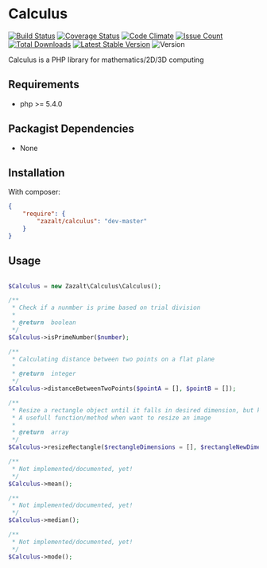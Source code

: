 Calculus
=================

[![Build Status](https://travis-ci.org/Zazalt/Calculus.svg?branch=master)](https://travis-ci.org/Zazalt/Calculus)
[![Coverage Status](https://coveralls.io/repos/github/Zazalt/Calculus/badge.svg?branch=master)](https://coveralls.io/github/Zazalt/Calculus?branch=master)
[![Code Climate](https://codeclimate.com/github/Zazalt/Calculus/badges/gpa.svg)](https://codeclimate.com/github/Zazalt/Calculus)
[![Issue Count](https://codeclimate.com/github/Zazalt/Calculus/badges/issue_count.svg)](https://codeclimate.com/github/Zazalt/Calculus/issues)
[![Total Downloads](https://poser.pugx.org/zazalt/calculus/downloads)](https://packagist.org/packages/zazalt/calculus/stats)
[![Latest Stable Version](https://poser.pugx.org/zazalt/calculus/v/stable)](https://packagist.org/packages/zazalt/calculus)
![Version](https://img.shields.io/badge/version-beta-yellow.svg)

Calculus is a PHP library for mathematics/2D/3D computing

Requirements
---------------
* php >= 5.4.0

Packagist Dependencies
---------------
* None

Installation
---------------
With composer:
``` json
{
	"require": {
		"zazalt/calculus": "dev-master"
	}
}
```

## Usage
```php

$Calculus = new Zazalt\Calculus\Calculus();

/**
 * Check if a nunmber is prime based on trial division
 *
 * @return  boolean
 */
$Calculus->isPrimeNumber($number);

/**
 * Calculating distance between two points on a flat plane
 *
 * @return  integer
 */
$Calculus->distanceBetweenTwoPoints($pointA = [], $pointB = []);

/**
 * Resize a rectangle object until it falls in desired dimension, but keep aspect ratio
 * A usefull function/method when want to resize an image
 *
 * @return  array
 */
$Calculus->resizeRectangle($rectangleDimensions = [], $rectangleNewDimensions = []);

/**
 * Not implemented/documented, yet!
 */
$Calculus->mean();

/**
 * Not implemented/documented, yet!
 */
$Calculus->median();

/**
 * Not implemented/documented, yet!
 */
$Calculus->mode();
```
